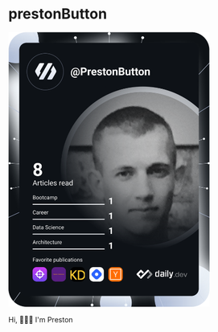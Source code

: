 # prestonButton

<a href="https://app.daily.dev/DailyDevTips"><img src="https://github.com/prestonButton/prestonButton/blob/main/devcard.svg" width="400" ALIGN=”right” alt="Preston Button's Dev Card"/></a>

<p>Hi, 🏻👋🏻 I'm Preston</p>

